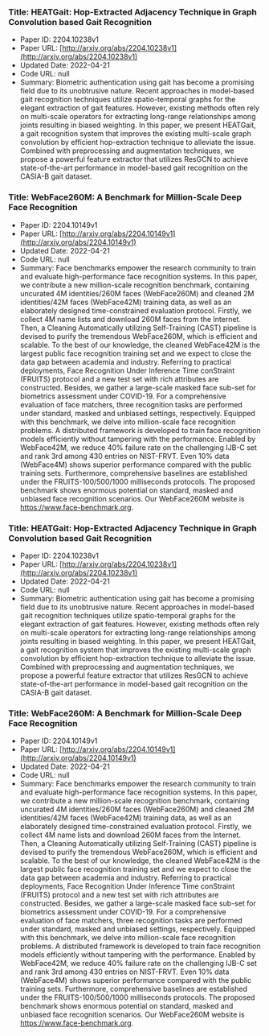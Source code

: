 ### Title: HEATGait: Hop-Extracted Adjacency Technique in Graph Convolution based Gait Recognition
* Paper ID: 2204.10238v1
* Paper URL: [http://arxiv.org/abs/2204.10238v1](http://arxiv.org/abs/2204.10238v1)
* Updated Date: 2022-04-21
* Code URL: null
* Summary: Biometric authentication using gait has become a promising field due to its
unobtrusive nature. Recent approaches in model-based gait recognition
techniques utilize spatio-temporal graphs for the elegant extraction of gait
features. However, existing methods often rely on multi-scale operators for
extracting long-range relationships among joints resulting in biased weighting.
In this paper, we present HEATGait, a gait recognition system that improves the
existing multi-scale graph convolution by efficient hop-extraction technique to
alleviate the issue. Combined with preprocessing and augmentation techniques,
we propose a powerful feature extractor that utilizes ResGCN to achieve
state-of-the-art performance in model-based gait recognition on the CASIA-B
gait dataset.

### Title: WebFace260M: A Benchmark for Million-Scale Deep Face Recognition
* Paper ID: 2204.10149v1
* Paper URL: [http://arxiv.org/abs/2204.10149v1](http://arxiv.org/abs/2204.10149v1)
* Updated Date: 2022-04-21
* Code URL: null
* Summary: Face benchmarks empower the research community to train and evaluate
high-performance face recognition systems. In this paper, we contribute a new
million-scale recognition benchmark, containing uncurated 4M identities/260M
faces (WebFace260M) and cleaned 2M identities/42M faces (WebFace42M) training
data, as well as an elaborately designed time-constrained evaluation protocol.
Firstly, we collect 4M name lists and download 260M faces from the Internet.
Then, a Cleaning Automatically utilizing Self-Training (CAST) pipeline is
devised to purify the tremendous WebFace260M, which is efficient and scalable.
To the best of our knowledge, the cleaned WebFace42M is the largest public face
recognition training set and we expect to close the data gap between academia
and industry. Referring to practical deployments, Face Recognition Under
Inference Time conStraint (FRUITS) protocol and a new test set with rich
attributes are constructed. Besides, we gather a large-scale masked face
sub-set for biometrics assessment under COVID-19. For a comprehensive
evaluation of face matchers, three recognition tasks are performed under
standard, masked and unbiased settings, respectively. Equipped with this
benchmark, we delve into million-scale face recognition problems. A distributed
framework is developed to train face recognition models efficiently without
tampering with the performance. Enabled by WebFace42M, we reduce 40% failure
rate on the challenging IJB-C set and rank 3rd among 430 entries on NIST-FRVT.
Even 10% data (WebFace4M) shows superior performance compared with the public
training sets. Furthermore, comprehensive baselines are established under the
FRUITS-100/500/1000 milliseconds protocols. The proposed benchmark shows
enormous potential on standard, masked and unbiased face recognition scenarios.
Our WebFace260M website is https://www.face-benchmark.org.

### Title: HEATGait: Hop-Extracted Adjacency Technique in Graph Convolution based Gait Recognition
* Paper ID: 2204.10238v1
* Paper URL: [http://arxiv.org/abs/2204.10238v1](http://arxiv.org/abs/2204.10238v1)
* Updated Date: 2022-04-21
* Code URL: null
* Summary: Biometric authentication using gait has become a promising field due to its
unobtrusive nature. Recent approaches in model-based gait recognition
techniques utilize spatio-temporal graphs for the elegant extraction of gait
features. However, existing methods often rely on multi-scale operators for
extracting long-range relationships among joints resulting in biased weighting.
In this paper, we present HEATGait, a gait recognition system that improves the
existing multi-scale graph convolution by efficient hop-extraction technique to
alleviate the issue. Combined with preprocessing and augmentation techniques,
we propose a powerful feature extractor that utilizes ResGCN to achieve
state-of-the-art performance in model-based gait recognition on the CASIA-B
gait dataset.

### Title: WebFace260M: A Benchmark for Million-Scale Deep Face Recognition
* Paper ID: 2204.10149v1
* Paper URL: [http://arxiv.org/abs/2204.10149v1](http://arxiv.org/abs/2204.10149v1)
* Updated Date: 2022-04-21
* Code URL: null
* Summary: Face benchmarks empower the research community to train and evaluate
high-performance face recognition systems. In this paper, we contribute a new
million-scale recognition benchmark, containing uncurated 4M identities/260M
faces (WebFace260M) and cleaned 2M identities/42M faces (WebFace42M) training
data, as well as an elaborately designed time-constrained evaluation protocol.
Firstly, we collect 4M name lists and download 260M faces from the Internet.
Then, a Cleaning Automatically utilizing Self-Training (CAST) pipeline is
devised to purify the tremendous WebFace260M, which is efficient and scalable.
To the best of our knowledge, the cleaned WebFace42M is the largest public face
recognition training set and we expect to close the data gap between academia
and industry. Referring to practical deployments, Face Recognition Under
Inference Time conStraint (FRUITS) protocol and a new test set with rich
attributes are constructed. Besides, we gather a large-scale masked face
sub-set for biometrics assessment under COVID-19. For a comprehensive
evaluation of face matchers, three recognition tasks are performed under
standard, masked and unbiased settings, respectively. Equipped with this
benchmark, we delve into million-scale face recognition problems. A distributed
framework is developed to train face recognition models efficiently without
tampering with the performance. Enabled by WebFace42M, we reduce 40% failure
rate on the challenging IJB-C set and rank 3rd among 430 entries on NIST-FRVT.
Even 10% data (WebFace4M) shows superior performance compared with the public
training sets. Furthermore, comprehensive baselines are established under the
FRUITS-100/500/1000 milliseconds protocols. The proposed benchmark shows
enormous potential on standard, masked and unbiased face recognition scenarios.
Our WebFace260M website is https://www.face-benchmark.org.

